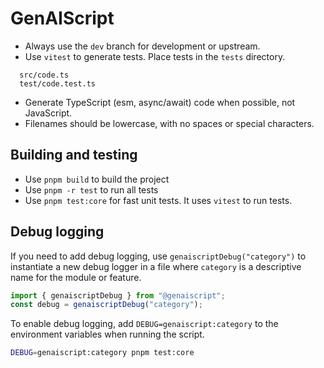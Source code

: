 # GenAIScript

- Always use the `dev` branch for development or upstream.
- Use `vitest` to generate tests. Place tests in the `tests` directory.

```files
  src/code.ts
  test/code.test.ts
```

- Generate TypeScript (esm, async/await) code when possible, not JavaScript.
- Filenames should be lowercase, with no spaces or special characters.

## Building and testing

- Use `pnpm build` to build the project
- Use `pnpm -r test` to run all tests
- Use `pnpm test:core` for fast unit tests. It uses `vitest` to run tests.

## Debug logging

If you need to add debug logging, use `genaiscriptDebug("category")` to instantiate a new debug logger in a file
where `category` is a descriptive name for the module or feature.

```ts
import { genaiscriptDebug } from "@genaiscript";
const debug = genaiscriptDebug("category");
```

To enable debug logging, add `DEBUG=genaiscript:category` to the environment variables when running the script.

```bash
DEBUG=genaiscript:category pnpm test:core
```
